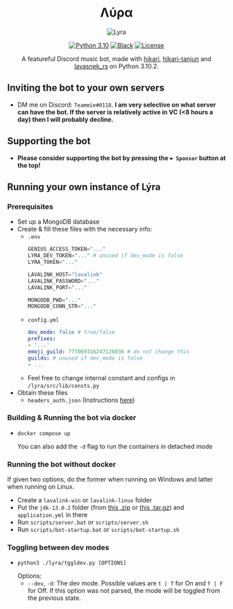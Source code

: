 <div align="center">
   
# Λύρα

![Lyra](https://imgur.com/CmEu7bi.png)

[![Python 3.10](https://img.shields.io/badge/python-3.10-blue.svg)](https://www.python.org/downloads/release/python-390/)
[![Black](https://img.shields.io/badge/code%20style-black-000000.svg)](https://pypi.org/project/black)
[![License](https://img.shields.io/github/license/Fridenity/Lyra)](https://github.com/Fridenity/Lyra/blob/main/LICENSE)
  
A featureful Discord music bot, made with [hikari](https://github.com/hikari-py/hikari), [hikari-tanjun](https://github.com/FasterSpeeding/Tanjun) and [lavasnek_rs](https://github.com/vicky5124/lavasnek_rs) on Python 3.10.2.

</div>

## Inviting the bot to your own servers
* DM me on Discord: `Teammìe#0118`. **I am very selective on what server can have the bot. If the server is relatively active in VC (<8 hours a day) then I will probably decline.**

## Supporting the bot
* **Please consider supporting the bot by pressing the `❤️ Sponsor` button at the top!**

## Running your own instance of Lýra
### Prerequisites
* Set up a MongoDB database
* Create & fill these files with the necessary info:
    * `.env`
        ```py
        GENIUS_ACCESS_TOKEN="..."
        LYRA_DEV_TOKEN="..." # unused if dev_mode is false
        LYRA_TOKEN="..."

        LAVALINK_HOST="lavalink"
        LAVALINK_PASSWORD="..."
        LAVALINK_PORT="..."

        MONGODB_PWD="..."
        MONGODB_CONN_STR="..."
        ```
    * `config.yml`
        ```yml
        dev_mode: false # true/false
        prefixes:
        - '...'
        emoji_guild: 777069316247126036 # do not change this
        guilds: # unused if dev_mode is false
        - ...
        ```
    * Feel free to change internal constant and configs in `/lyra/src/lib/consts.py`
* Obtain these files
    * `headers_auth.json` (Instructions [here](https://ytmusicapi.readthedocs.io/en/latest/setup.html))

### Building & Running the bot via docker
* 
    ```
    docker compose up
    ``` 

    You can also add the `-d` flag to run the containers in detached mode

### Running the bot without docker
If given two options, do the former when running on Windows and latter when running on Linux.
* Create a `lavalink-win` or `lavalink-linux` folder
* Put the `jdk-13.0.2` folder (from [this .zip](https://download.java.net/java/GA/jdk13.0.2/d4173c853231432d94f001e99d882ca7/8/GPL/openjdk-13.0.2_windows-x64_bin.zip) or [this .tar.gz](https://download.java.net/java/GA/jdk13.0.2/d4173c853231432d94f001e99d882ca7/8/GPL/openjdk-13.0.2_linux-x64_bin.tar.gz)) and `application.yml` in there
* Run `scripts/server.bat` or `scripts/server.sh`
* Run `scripts/bot-startup.bat` or `scripts/bot-startup.sh`

### Toggling between dev modes
* 
    ```
    python3 ./lyra/tggldev.py [OPTIONS]
    ```
    Options:
    * `--dev`, `-d`: The dev mode. Possible values are `t | T` for On and `f | F` for Off. If this option was not parsed, the mode will be toggled from the previous state.
